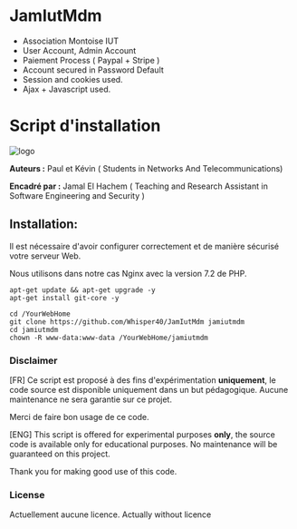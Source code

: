 # JamIutMdm


* Association Montoise IUT
* User Account, Admin Account
* Paiement Process ( Paypal + Stripe )
* Account secured in Password Default
* Session and cookies used.
* Ajax + Javascript used.


# Script d'installation

![logo](http://munier.perso.univ-pau.fr/img/logo_rt_mdm.png)




**Auteurs :** Paul et Kévin ( Students in Networks And Telecommunications)

**Encadré par :**  Jamal El Hachem ( Teaching and Research Assistant in Software Engineering and Security )

## Installation:
Il est nécessaire d'avoir configurer correctement et de manière sécurisé votre serveur Web.

Nous utilisons dans notre cas Nginx avec la version 7.2 de PHP.

```
apt-get update && apt-get upgrade -y
apt-get install git-core -y

cd /YourWebHome
git clone https://github.com/Whisper40/JamIutMdm jamiutmdm
cd jamiutmdm
chown -R www-data:www-data /YourWebHome/jamiutmdm
```

### Disclaimer
[FR] Ce script est proposé à des fins d'expérimentation **uniquement**, le code source est disponible uniquement dans un but pédagogique.
Aucune maintenance ne sera garantie sur ce projet.

Merci de faire bon usage de ce code.

[ENG] This script is offered for experimental purposes **only**, the source code is available only for educational purposes. No maintenance will be guaranteed on this project.

Thank you for making good use of this code.

### License
Actuellement aucune licence.
Actually without licence
